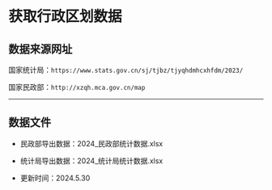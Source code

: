 # 获取行政区划数据

## 数据来源网址

国家统计局：`https://www.stats.gov.cn/sj/tjbz/tjyqhdmhcxhfdm/2023/`

国家民政部：`http://xzqh.mca.gov.cn/map`

-----------------------------------------------


## 数据文件

- 民政部导出数据：2024_民政部统计数据.xlsx
- 统计局导出数据：2024_统计局统计数据.xlsx

- 更新时间：2024.5.30

